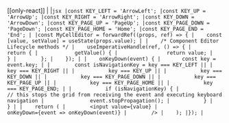 [[only-react]]
|
|```jsx
|const KEY_LEFT = 'ArrowLeft';
|const KEY_UP = 'ArrowUp';
|const KEY_RIGHT = 'ArrowRight';
|const KEY_DOWN = 'ArrowDown';
|const KEY_PAGE_UP = 'PageUp';
|const KEY_PAGE_DOWN = 'PageDown';
|const KEY_PAGE_HOME = 'Home';
|const KEY_PAGE_END = 'End';
|
|const MyCellEditor = forwardRef((props, ref) => {
|    const [value, setValue] = useState(props.value);
|
|    /* Component Editor Lifecycle methods */
|    useImperativeHandle(ref, () => {
|        return {
|            getValue() {
|                return value;
|            }
|        };
|    });
|
|    onKeyDown(event) {
|       const key = event.key;
|
|        const isNavigationKey = key === KEY_LEFT ||
|           key === KEY_RIGHT ||
|           key === KEY_UP ||
|           key === KEY_DOWN ||
|           key === KEY_PAGE_DOWN ||
|           key === KEY_PAGE_UP ||
|           key === KEY_PAGE_HOME ||
|           key === KEY_PAGE_END;
|
|           if (isNavigationKey) {
|               // this stops the grid from receiving the event and executing keyboard navigation
|               event.stopPropagation();
|           }
|    }
|
|    return (
|        <input value={value}
|               onKeyDown={event => onKeyDown(event)}
|        />
|    );
|});
|```
